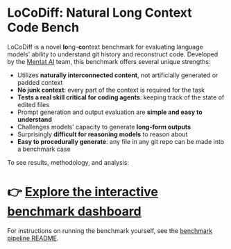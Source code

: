 # LoCoDiff: Natural Long Context Code Bench

LoCoDiff is a novel **lo**ng-**co**ntext benchmark for evaluating language models' ability to understand git history and reconstruct code. Developed by the [Mentat AI](https://mentat.ai) team, this benchmark offers several unique strengths:

- Utilizes **naturally interconnected content**, not artificially generated or padded context
- **No junk context**: every part of the context is required for the task
- **Tests a real skill critical for coding agents**: keeping track of the state of edited files
- Prompt generation and output evaluation are **simple and easy to understand**
- Challenges models' capacity to generate **long-form outputs**
- Surprisingly **difficult for reasoning models** to reason about
- **Easy to procedurally generate**: any file in any git repo can be made into a benchmark case

To see results, methodology, and analysis:

# 👉 [Explore the **interactive benchmark dashboard**](https://abanteai.github.io/LoCoDiff-bench/)

For instructions on running the benchmark yourself, see the [benchmark pipeline README](benchmark_pipeline/README.md).
